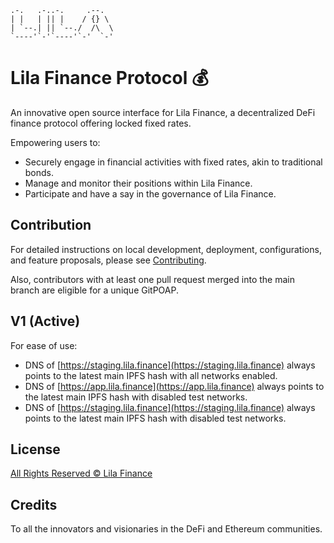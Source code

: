 ```
.-.   .-..-.     .--.  
| |   | || |    / {} \ 
| `--.| || `--./  /\  \
`----'`-'`----'`-'  `-'
```

# Lila Finance Protocol :moneybag:

An innovative open source interface for Lila Finance, a decentralized DeFi finance protocol offering locked fixed rates.

Empowering users to:

- Securely engage in financial activities with fixed rates, akin to traditional bonds.
- Manage and monitor their positions within Lila Finance.
- Participate and have a say in the governance of Lila Finance.

## Contribution

For detailed instructions on local development, deployment, configurations, and feature proposals, please see [Contributing](./CONTRIBUTING.md).

Also, contributors with at least one pull request merged into the main branch are eligible for a unique GitPOAP.

## V1 (Active)

For ease of use:

- DNS of [https://staging.lila.finance](https://staging.lila.finance) always points to the latest main IPFS hash with all networks enabled.
- DNS of [https://app.lila.finance](https://app.lila.finance) always points to the latest main IPFS hash with disabled test networks.
- DNS of [https://staging.lila.finance](https://staging.lila.finance) always points to the latest main IPFS hash with disabled test networks.

## License

[All Rights Reserved © Lila Finance](./LICENSE.md)

## Credits

To all the innovators and visionaries in the DeFi and Ethereum communities.